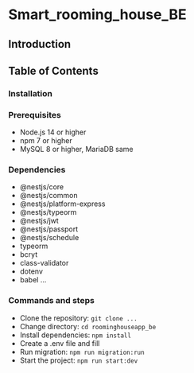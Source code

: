 # Smart_rooming_house_BE



## Introduction

## Table of Contents

### Installation

### Prerequisites
- Node.js 14 or higher
- npm 7 or higher
- MySQL 8 or higher, MariaDB same

### Dependencies
- @nestjs/core
- @nestjs/common
- @nestjs/platform-express
- @nestjs/typeorm
- @nestjs/jwt
- @nestjs/passport
- @nestjs/schedule
- typeorm
- bcryt
- class-validator
- dotenv
- babel
...

### Commands and steps
- Clone the repository: `git clone ...`
- Change directory: `cd roominghouseapp_be`
- Install dependencies: `npm install`
- Create a .env file and fill
- Run migration: `npm run migration:run`
- Start the project: `npm run start:dev`
